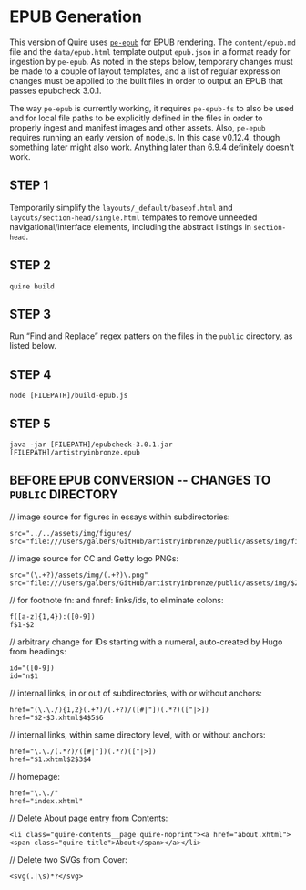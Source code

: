 # EPUB Generation

This version of Quire uses [`pe-epub`](https://github.com/peoples-e/pe-epub) for EPUB rendering. The `content/epub.md` file and the `data/epub.html` template output `epub.json` in a format ready for ingestion by `pe-epub`. As noted in the steps below, temporary changes must be made to a couple of layout templates, and a list of regular expression changes must be applied to the built files in order to output an EPUB that passes epubcheck 3.0.1.

The way `pe-epub` is currently working, it requires `pe-epub-fs` to also be used and for local file paths to be explicitly defined in the files in order to properly ingest and manifest images and other assets. Also, `pe-epub` requires running an early version of node.js. In this case v0.12.4, though something later might also work. Anything later than 6.9.4 definitely doesn't work.

## STEP 1

Temporarily simplify the `layouts/_default/baseof.html` and `layouts/section-head/single.html` tempates to remove unneeded navigational/interface elements, including the abstract listings in `section-head`.

## STEP 2

```
quire build
```

## STEP 3

Run “Find and Replace” regex patters on the files in the `public` directory, as listed below.

## STEP 4

```
node [FILEPATH]/build-epub.js
```

## STEP 5

```
java -jar [FILEPATH]/epubcheck-3.0.1.jar [FILEPATH]/artistryinbronze.epub
```

## BEFORE EPUB CONVERSION -- CHANGES TO `PUBLIC` DIRECTORY

// image source for figures in essays within subdirectories:
```
src="../../assets/img/figures/
src="file:///Users/galbers/GitHub/artistryinbronze/public/assets/img/figures/
```

// image source for CC and Getty logo PNGs:

```
src="(\.+?)/assets/img/(.+?)\.png"
src="file:///Users/galbers/GitHub/artistryinbronze/public/assets/img/$2.png"
```

// for footnote fn: and fnref: links/ids, to eliminate colons:

```
f([a-z]{1,4}):([0-9])
f$1-$2
```

// arbitrary change for IDs starting with a numeral, auto-created by Hugo from headings:

```
id="([0-9])
id="n$1
```

// internal links, in or out of subdirectories, with or without anchors:

```
href="(\.\./){1,2}(.+?)/(.+?)/([#|"])(.*?)(["|>])
href="$2-$3.xhtml$4$5$6
```

// internal links, within same directory level, with or without anchors:

```
href="\.\./(.*?)/([#|"])(.*?)(["|>])
href="$1.xhtml$2$3$4
```

// homepage:

```
href="\.\./"
href="index.xhtml"
```

// Delete About page entry from Contents:

```
<li class="quire-contents__page quire-noprint"><a href="about.xhtml"><span class="quire-title">About</span></a></li>
```

// Delete two SVGs from Cover:

```
<svg(.|\s)*?</svg>
```


